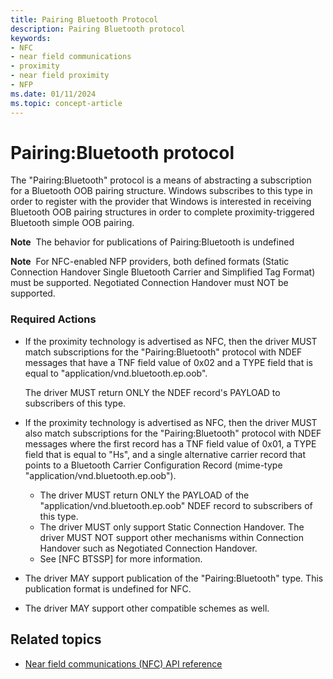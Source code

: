 ```yaml
---
title: Pairing Bluetooth Protocol
description: Pairing Bluetooth protocol
keywords:
- NFC
- near field communications
- proximity
- near field proximity
- NFP
ms.date: 01/11/2024
ms.topic: concept-article
---
```


# Pairing:Bluetooth protocol

The "Pairing:Bluetooth" protocol is a means of abstracting a subscription for a Bluetooth OOB pairing structure. Windows subscribes to this type in order to register with the provider that Windows is interested in receiving Bluetooth OOB pairing structures in order to complete proximity-triggered Bluetooth simple OOB pairing.

**Note**  The behavior for publications of Pairing:Bluetooth is undefined

**Note**  For NFC-enabled NFP providers, both defined formats (Static Connection Handover Single Bluetooth Carrier and Simplified Tag Format) must be supported. Negotiated Connection Handover must NOT be supported.

### Required Actions

- If the proximity technology is advertised as NFC, then the driver MUST match subscriptions for the "Pairing:Bluetooth" protocol with NDEF messages that have a TNF field value of 0x02 and a TYPE field that is equal to "application/vnd.bluetooth.ep.oob".

    The driver MUST return ONLY the NDEF record's PAYLOAD to subscribers of this type.

- If the proximity technology is advertised as NFC, then the driver MUST also match subscriptions for the "Pairing:Bluetooth" protocol with NDEF messages where the first record has a TNF field value of 0x01, a TYPE field that is equal to "Hs", and a single alternative carrier record that points to a Bluetooth Carrier Configuration Record (mime-type "application/vnd.bluetooth.ep.oob").
  - The driver MUST return ONLY the PAYLOAD of the "application/vnd.bluetooth.ep.oob" NDEF record to subscribers of this type.
  - The driver MUST only support Static Connection Handover. The driver MUST NOT support other mechanisms within Connection Handover such as Negotiated Connection Handover.
  - See \[NFC BTSSP\] for more information.
- The driver MAY support publication of the "Pairing:Bluetooth" type. This publication format is undefined for NFC.
- The driver MAY support other compatible schemes as well.

## Related topics

- [Near field communications (NFC) API reference](/windows-hardware/drivers/ddi/_nfpdrivers/)
